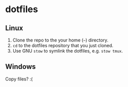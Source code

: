 # dotfiles

## Linux

1. Clone the repo to the your home (`~`) directory.
2. `cd` to the dotfiles repository that you just cloned.
3. Use GNU `stow` to symlink the dotfiles, e.g. `stow tmux`.

## Windows
Copy files? :(
